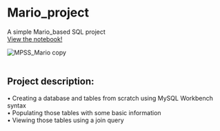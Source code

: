 # Mario_project
A simple Mario_based SQL project
<br>
<a href="https://deepnote.com/workspace/christianprojects-8fb05dc1-2d97-4fd6-8097-4f0bd19cd728/project/marioproject-8934a191-53e5-4880-a48a-f6212877fd4b/%2Fmario_project.nb.ipynb">View the notebook!</a>
<br>

![MPSS_Mario copy](https://user-images.githubusercontent.com/76793483/212478263-e6a3d7ea-9512-4a06-9e16-8e05e24877e5.jpg)
<br>
<br>

## Project description:

• Creating a database and tables from scratch using MySQL Workbench syntax
<br>
• Populating those tables with some basic information
<br>
• Viewing those tables using a join query 
